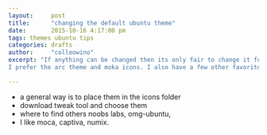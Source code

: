 ```yaml
---
layout:     post
title:      "changing the default ubuntu theme"
date:       2015-10-16 4:17:00 pm
tags: themes ubuntu tips   
categories: drafts
author:     "colleowino"
excerpt: "If anything can be changed then its only fair to change it for the better. 
I prefer the arc theme and moka icons. I also have a few other favorites" 

---
```

- a general way is to place them in the icons folder
- download tweak tool and choose them
- where to find others noobs labs, omg-ubuntu, 
- I like moca, captiva, numix.

